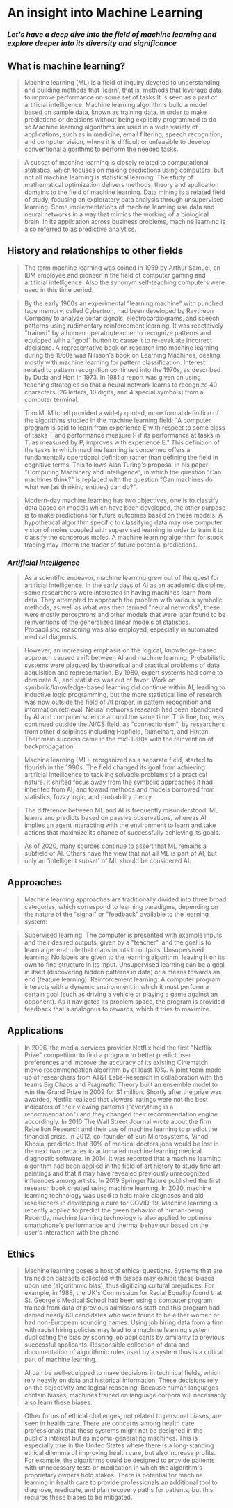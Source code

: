 # **An insight into Machine Learning**

### *Let's have a deep dive into the field of machine learning and explore deeper into its diversity and significance*

## **What is machine learning?**

> Machine learning (ML) is a field of inquiry devoted to understanding and building methods that 'learn', that is, methods that leverage data to improve performance on some set of tasks.It is seen as a part of artificial intelligence. Machine learning algorithms build a model based on sample data, known as training data, in order to make predictions or decisions without being explicitly programmed to do so.Machine learning algorithms are used in a wide variety of applications, such as in medicine, email filtering, speech recognition, and computer vision, where it is difficult or unfeasible to develop conventional algorithms to perform the needed tasks.

> A subset of machine learning is closely related to computational statistics, which focuses on making predictions using computers, but not all machine learning is statistical learning. The study of mathematical optimization delivers methods, theory and application domains to the field of machine learning. Data mining is a related field of study, focusing on exploratory data analysis through unsupervised learning. Some implementations of machine learning use data and neural networks in a way that mimics the working of a biological brain. In its application across business problems, machine learning is also referred to as predictive analytics.

## **History and relationships to other fields**

> The term machine learning was coined in 1959 by Arthur Samuel, an IBM employee and pioneer in the field of computer gaming and artificial intelligence. Also the synonym self-teaching computers were used in this time period.

> By the early 1960s an experimental "learning machine" with punched tape memory, called Cybertron, had been developed by Raytheon Company to analyze sonar signals, electrocardiograms, and speech patterns using rudimentary reinforcement learning. It was repetitively "trained" by a human operator/teacher to recognize patterns and equipped with a "goof" button to cause it to re-evaluate incorrect decisions. A representative book on research into machine learning during the 1960s was Nilsson's book on Learning Machines, dealing mostly with machine learning for pattern classification. Interest related to pattern recognition continued into the 1970s, as described by Duda and Hart in 1973. In 1981 a report was given on using teaching strategies so that a neural network learns to recognize 40 characters (26 letters, 10 digits, and 4 special symbols) from a computer terminal.

> Tom M. Mitchell provided a widely quoted, more formal definition of the algorithms studied in the machine learning field: "A computer program is said to learn from experience E with respect to some class of tasks T and performance measure P if its performance at tasks in T, as measured by P, improves with experience E." This definition of the tasks in which machine learning is concerned offers a fundamentally operational definition rather than defining the field in cognitive terms. This follows Alan Turing's proposal in his paper "Computing Machinery and Intelligence", in which the question "Can machines think?" is replaced with the question "Can machines do what we (as thinking entities) can do?".

> Modern-day machine learning has two objectives, one is to classify data based on models which have been developed, the other purpose is to make predictions for future outcomes based on these models. A hypothetical algorithm specific to classifying data may use computer vision of moles coupled with supervised learning in order to train it to classify the cancerous moles. A machine learning algorithm for stock trading may inform the trader of future potential predictions.

###   *Artificial intelligence*

>As a scientific endeavor, machine learning grew out of the quest for artificial intelligence. In the early days of AI as an academic discipline, some researchers were interested in having machines learn from data. They attempted to approach the problem with various symbolic methods, as well as what was then termed "neural networks"; these were mostly perceptrons and other models that were later found to be reinventions of the generalized linear models of statistics. Probabilistic reasoning was also employed, especially in automated medical diagnosis.

> However, an increasing emphasis on the logical, knowledge-based approach caused a rift between AI and machine learning. Probabilistic systems were plagued by theoretical and practical problems of data acquisition and representation. By 1980, expert systems had come to dominate AI, and statistics was out of favor. Work on symbolic/knowledge-based learning did continue within AI, leading to inductive logic programming, but the more statistical line of research was now outside the field of AI proper, in pattern recognition and information retrieval. Neural networks research had been abandoned by AI and computer science around the same time. This line, too, was continued outside the AI/CS field, as "connectionism", by researchers from other disciplines including Hopfield, Rumelhart, and Hinton. Their main success came in the mid-1980s with the reinvention of backpropagation.

> Machine learning (ML), reorganized as a separate field, started to flourish in the 1990s. The field changed its goal from achieving artificial intelligence to tackling solvable problems of a practical nature. It shifted focus away from the symbolic approaches it had inherited from AI, and toward methods and models borrowed from statistics, fuzzy logic, and probability theory.

> The difference between ML and AI is frequently misunderstood. ML learns and predicts based on passive observations, whereas AI implies an agent interacting with the environment to learn and take actions that maximize its chance of successfully achieving its goals.

> As of 2020, many sources continue to assert that ML remains a subfield of AI. Others have the view that not all ML is part of AI, but only an 'intelligent subset' of ML should be considered AI.

## **Approaches**

> Machine learning approaches are traditionally divided into three broad categories, which correspond to learning paradigms, depending on the nature of the "signal" or "feedback" available to the learning system:

> Supervised learning: The computer is presented with example inputs and their desired outputs, given by a "teacher", and the goal is to learn a general rule that maps inputs to outputs.
Unsupervised learning: No labels are given to the learning algorithm, leaving it on its own to find structure in its input. Unsupervised learning can be a goal in itself (discovering hidden patterns in data) or a means towards an end (feature learning).
Reinforcement learning: A computer program interacts with a dynamic environment in which it must perform a certain goal (such as driving a vehicle or playing a game against an opponent). As it navigates its problem space, the program is provided feedback that's analogous to rewards, which it tries to maximize.

## **Applications**

> In 2006, the media-services provider Netflix held the first "Netflix Prize" competition to find a program to better predict user preferences and improve the accuracy of its existing Cinematch movie recommendation algorithm by at least 10%. A joint team made up of researchers from AT&T Labs-Research in collaboration with the teams Big Chaos and Pragmatic Theory built an ensemble model to win the Grand Prize in 2009 for $1  million. Shortly after the prize was awarded, Netflix realized that viewers' ratings were not the best indicators of their viewing patterns ("everything is a recommendation") and they changed their recommendation engine accordingly. In 2010 The Wall Street Journal wrote about the firm Rebellion Research and their use of machine learning to predict the financial crisis. In 2012, co-founder of Sun Microsystems, Vinod Khosla, predicted that 80% of medical doctors jobs would be lost in the next two decades to automated machine learning medical diagnostic software. In 2014, it was reported that a machine learning algorithm had been applied in the field of art history to study fine art paintings and that it may have revealed previously unrecognized influences among artists. In 2019 Springer Nature published the first research book created using machine learning. In 2020, machine learning technology was used to help make diagnoses and aid researchers in developing a cure for COVID-19. Machine learning is recently applied to predict the green behavior of human-being. Recently, machine learning technology is also applied to optimise smartphone's performance and thermal behaviour based on the user's interaction with the phone.


## **Ethics**

> Machine learning poses a host of ethical questions. Systems that are trained on datasets collected with biases may exhibit these biases upon use (algorithmic bias), thus digitizing cultural prejudices. For example, in 1988, the UK's Commission for Racial Equality found that St. George's Medical School had been using a computer program trained from data of previous admissions staff and this program had denied nearly 60 candidates who were found to be either women or had non-European sounding names. Using job hiring data from a firm with racist hiring policies may lead to a machine learning system duplicating the bias by scoring job applicants by similarity to previous successful applicants. Responsible collection of data and documentation of algorithmic rules used by a system thus is a critical part of machine learning.

> AI can be well-equipped to make decisions in technical fields, which rely heavily on data and historical information. These decisions rely on the objectivity and logical reasoning. Because human languages contain biases, machines trained on language corpora will necessarily also learn these biases.

> Other forms of ethical challenges, not related to personal biases, are seen in health care. There are concerns among health care professionals that these systems might not be designed in the public's interest but as income-generating machines. This is especially true in the United States where there is a long-standing ethical dilemma of improving health care, but also increase profits. For example, the algorithms could be designed to provide patients with unnecessary tests or medication in which the algorithm's proprietary owners hold stakes. There is potential for machine learning in health care to provide professionals an additional tool to diagnose, medicate, and plan recovery paths for patients, but this requires these biases to be mitigated.